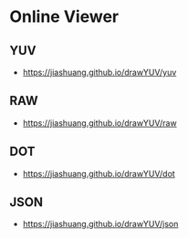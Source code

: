 # Online Viewer

## YUV
- https://jiashuang.github.io/drawYUV/yuv

## RAW
- https://jiashuang.github.io/drawYUV/raw

## DOT
- https://jiashuang.github.io/drawYUV/dot

## JSON
- https://jiashuang.github.io/drawYUV/json
